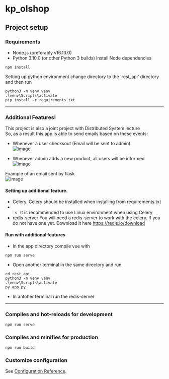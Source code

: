 # kp_olshop

## Project setup
### Requirements 
* Node.js (preferably v16.13.0)
* Python 3.10.0 (or other Python 3 builds)
Install Node dependencies
```
npm install
```

Setting up python environment
change directory to the 'rest_api' directory and then run
```
python3 -m venv venv
.\venv\Scripts\activate
pip install -r requirements.txt
```
<hr>

### Additional Features!
This project is also a joint project with Distributed System lecture <br>
So, as a result this app is able to send emails based on these events:
* Whenever a user checksout (Email will be sent to admin) <br>
![image](https://user-images.githubusercontent.com/74812824/147832450-9ca2adba-955b-4efc-9f37-deca527868d3.png)

* Whenever admin adds a new product, all users will be informed <br>
![image](https://user-images.githubusercontent.com/74812824/147832459-64d8d6d4-f5a7-475e-a906-fdcd3da9935f.png)

Example of an email sent by flask <br>
![image](https://user-images.githubusercontent.com/74812824/147832491-a78b01b2-3a9c-44ac-a9c4-0451808e3d50.png)

#### Setting up additional feature.
* Celery. 
Celery should be installed when installing from requirements.txt
* * It is recommended to use Linux environment when using Celery
* redis-server
You will need a redis-server to work with the celery. If you do not have one yet. Download it here https://redis.io/download

#### Run with additional features
* In the app directory compile vue with 
```
npm run serve
```
* Open another terminal in the same directory and run
```
cd rest_api
python3 -m venv venv
.\venv\Scripts\activate
py app.py
```
* In antoher terminal run the redis-server
<hr>

### Compiles and hot-reloads for development
```
npm run serve
```

### Compiles and minifies for production
```
npm run build
```

### Customize configuration
See [Configuration Reference](https://cli.vuejs.org/config/).
